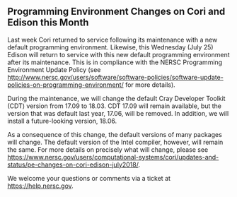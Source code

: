 ## Programming Environment Changes on Cori and Edison this Month 

Last week Cori returned to service following its maintenance with a new default
programming environment. Likewise, this Wednesday (July 25) Edison will return 
to service with this new default programming environment after its maintenance.
This is in compliance with the NERSC Programming Environment Update Policy (see
<http://www.nersc.gov/users/software/software-policies/software-update-policies-on-programming-environment/>
for more details).

During the maintenance, we will change the default Cray Developer Toolkit (CDT)
version from 17.09 to 18.03. CDT 17.09 will remain available, but the version
that was default last year, 17.06, will be removed. In addition, we will install
a future-looking version, 18.06.

As a consequence of this change, the default versions of many packages will
change. The default version of the Intel compiler, however, will remain the
same. For more details on precisely what will change, please see
<https://www.nersc.gov/users/computational-systems/cori/updates-and-status/pe-changes-on-cori-edison-july2018/>.

We welcome your questions or comments via a ticket at <https://help.nersc.gov>.

